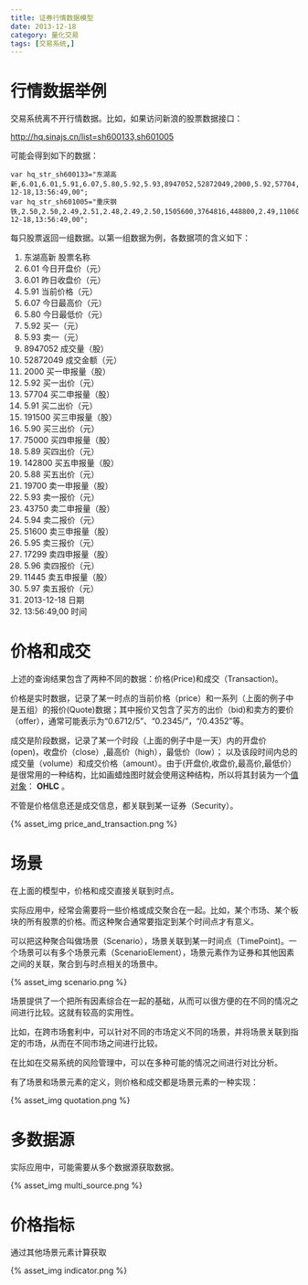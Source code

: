```yaml
---
title: 证券行情数据模型
date: 2013-12-18
category: 量化交易
tags: [交易系统,]
---
```



# 行情数据举例

交易系统离不开行情数据。比如，如果访问新浪的股票数据接口：

http://hq.sinajs.cn/list=sh600133,sh601005

可能会得到如下的数据：


```
var hq_str_sh600133="东湖高新,6.01,6.01,5.91,6.07,5.80,5.92,5.93,8947052,52872049,2000,5.92,57704,5.91,191500,5.90,75000,5.89,142800,5.88,19700,5.93,43750,5.94,51600,5.95,17299,5.96,11445,5.97,2013-12-18,13:56:49,00";
var hq_str_sh601005="重庆钢铁,2.50,2.50,2.49,2.51,2.48,2.49,2.50,1505600,3764816,448800,2.49,110600,2.48,132500,2.47,206500,2.46,150300,2.45,95501,2.50,447100,2.51,110600,2.52,110800,2.53,136400,2.54,2013-12-18,13:56:49,00";
```

每只股票返回一组数据。以第一组数据为例，各数据项的含义如下：

1. 东湖高新		股票名称
2. 6.01 		今日开盘价（元）
3. 6.01 		昨日收盘价（元）
4. 5.91 		当前价格（元）
5. 6.07 		今日最高价（元）
6. 5.80 		今日最低价（元）
7. 5.92 		买一（元）
8. 5.93 		卖一（元）
9. 8947052 		成交量（股）
10. 52872049 	成交金额（元）
11. 2000 		买一申报量（股）
12. 5.92 		买一出价（元）
13. 57704 		买二申报量（股）
14. 5.91 		买二出价（元）
15. 191500      买三申报量（股）
16. 5.90 		买三出价（元）
17. 75000 		买四申报量（股）
18. 5.89 		买四出价（元）
19. 142800 		买五申报量（股）
20. 5.88 		买五出价（元）
21. 19700 		卖一申报量（股）
22. 5.93 		卖一报价（元）
23. 43750 		卖二申报量（股）
24. 5.94 		卖二报价（元）
25. 51600 		卖三申报量（股）
26. 5.95 		卖三报价（元）
27. 17299 		卖四申报量（股）
28. 5.96 		卖四报价（元）
29. 11445 		卖五申报量（股）
30. 5.97 		卖五报价（元）
31. 2013-12-18 	日期
32. 13:56:49,00 时间



# 价格和成交

上述的查询结果包含了两种不同的数据：价格(Price)和成交（Transaction)。

价格是实时数据，记录了某一时点的当前价格（price）和一系列（上面的例子中是五组）的报价(Quote)数据；其中报价又包含了买方的出价（bid)和卖方的要价（offer），通常可能表示为“0.6712/5”、“0.2345/”，“/0.4352”等。

成交是阶段数据，记录了某一个时段（上面的例子中是一天）内的开盘价(open)，收盘价（close）,最高价（high），最低价（low）；
以及该段时间内总的成交量（volume）和成交价格（amount）。由于(开盘价,收盘价,最高价,最低价）是很常用的一种结构，比如画蜡烛图时就会使用这种结构，所以将其封装为一个[值对象](/2013/01/01/money.html#menuIndex6)： **OHLC** 。


不管是价格信息还是成交信息，都关联到某一证券（Security）。

{% asset_img price_and_transaction.png  %}


# 场景

在上面的模型中，价格和成交直接关联到时点。

实际应用中，经常会需要将一些价格或成交聚合在一起。比如，某个市场、某个板块的所有股票的价格。而这种聚合通常要指定到某个时间点才有意义。

可以把这种聚合叫做场景（Scenario），场景关联到某一时间点（TimePoint)。一个场景可以有多个场景元素（ScenarioElement），场景元素作为证券和其他因素之间的关联，聚合到与时点相关的场景中。


{% asset_img scenario.png  %}

场景提供了一个把所有因素综合在一起的基础，从而可以很方便的在不同的情况之间进行比较。这就有较高的实用性。

比如，在跨市场套利中，可以针对不同的市场定义不同的场景，并将场景关联到指定的市场，从而在不同市场之间进行比较。

在比如在交易系统的风险管理中，可以在多种可能的情况之间进行对比分析。


有了场景和场景元素的定义，则价格和成交都是场景元素的一种实现：

{% asset_img quotation.png  %}

# 多数据源

实际应用中，可能需要从多个数据源获取数据。

{% asset_img multi_source.png  %}

# 价格指标

通过其他场景元素计算获取

{% asset_img indicator.png  %}

